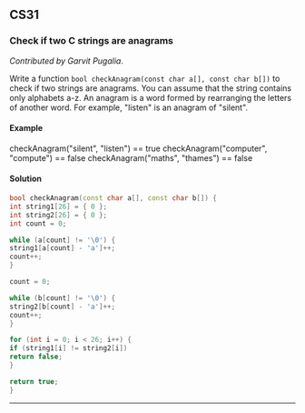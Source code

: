 
## CS31

### Check if two C strings are anagrams

*Contributed by Garvit Pugalia*.

Write a function `bool checkAnagram(const char a[], const char b[])` to check if two strings are anagrams. You can assume that the string contains only alphabets a-z. An anagram is a word formed by rearranging the letters of another word. For example, "listen" is an anagram of "silent".

#### Example

checkAnagram("silent", "listen") == true
checkAnagram("computer", "compute") == false
checkAnagram("maths", "thames") == false

#### Solution

```cpp
bool checkAnagram(const char a[], const char b[]) {
int string1[26] = { 0 };
int string2[26] = { 0 };
int count = 0;

while (a[count] != '\0') {
string1[a[count] - 'a']++;
count++;
}

count = 0;

while (b[count] != '\0') {
string2[b[count] - 'a']++;
count++;
}

for (int i = 0; i < 26; i++) {
if (string1[i] != string2[i])
return false;
}

return true;
}
```

---

